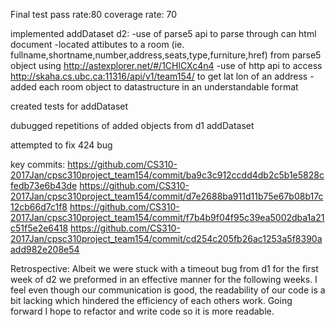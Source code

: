 Final test pass rate:80
coverage rate: 70

implemented addDataset d2:
  -use of parse5 api to parse through can html document
  -located attibutes to a room (ie. fullname,shortname,number,address,seats,type,furniture,href) from 
   parse5 object using http://astexplorer.net/#/1CHlCXc4n4
  -use of http api to access http://skaha.cs.ubc.ca:11316/api/v1/team154/ to get lat lon of an address
  -added each room object to datastructure in an understandable format
 
created tests for addDataset

dubugged repetitions of added objects from d1 addDataset

attempted to fix 424 bug

key commits:
https://github.com/CS310-2017Jan/cpsc310project_team154/commit/ba9c3c912ccdd4db2c5b1e5828cfedb73e6b43de
https://github.com/CS310-2017Jan/cpsc310project_team154/commit/d7e2688ba911d11b75e67b08b17c12cb66d7c1f8
https://github.com/CS310-2017Jan/cpsc310project_team154/commit/f7b4b9f04f95c39ea5002dba1a21c51f5e2e6418
https://github.com/CS310-2017Jan/cpsc310project_team154/commit/cd254c205fb26ac1253a5f8390aadd982e208e54


Retrospective: Albeit we were stuck with a timeout bug from d1 for the first week of d2 we preformed in an effective manner for the following
weeks. I feel even though our communication is good, the readability of our code is a bit lacking which hindered the efficiency of each others work.
Going forward I hope to refactor and write code so it is more readable.
